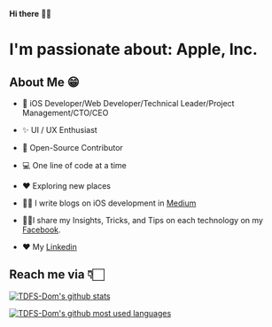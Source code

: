 **Hi there** 👋🏻

# I'm passionate about: Apple, Inc.
## About Me 😁
* 📱 iOS Developer/Web Developer/Technical Leader/Project Management/CTO/CEO

* ✨ UI / UX Enthusiast

* 📖 Open-Source Contributor

* 💻 One line of code at a time

* ♥️ Exploring new places

* ✍🏻 I write blogs on iOS development in [Medium](https://medium.com/@toduforsharing)

* 💁🏻I share my Insights, Tricks, and Tips on each technology on my [Facebook](https://www.facebook.com/YOUTUBEwithTDFS).

* ♥️ My [Linkedin](https://www.linkedin.com/in/forsharing-domnguyen/)

## Reach me via 👇🏻
 
[![TDFS-Dom's github stats](https://github-readme-stats.vercel.app/api?username=TDFS-Dom)](https://github.com/TDFS-Dom)

[![TDFS-Dom's github most used languages](https://github-readme-stats.vercel.app/api/top-langs/?username=TDFS-Dom)](https://github.com/TDFS-Dom)

